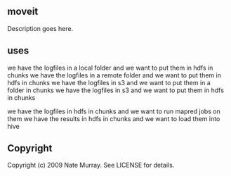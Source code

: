 moveit
------

Description goes here.


uses
----

we have the logfiles in a local folder and we want to put them in hdfs in chunks
we have the logfiles in a remote folder and we want to put them in hdfs in chunks
we have the logfiles in s3 and we want to put them in a folder in chunks
we have the logfiles in s3 and we want to put them in hdfs in chunks

we have the logfiles in hdfs in chunks and we want to run mapred jobs on them
we have the results in hdfs in chunks and we want to load them into hive 

Copyright
---------

Copyright (c) 2009 Nate Murray. See LICENSE for details.
